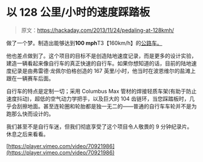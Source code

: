 # 以 128 公里/小时的速度踩踏板

> 原文：<https://hackaday.com/2013/11/24/pedaling-at-128kmh/>

做了一个梦。制造出能够达到**100 mph**T3【160km/h】的[公路车。](http://www.donhoubicycles.com/100bike/)

他也差点做到了。这个项目的目标不是创造陆地速度记录，而是更多的设计实验，建造一辆看起来像自行车的真正快速的自行车。如果你想知道的话，目前的陆地速度纪录是由弗雷德·龙佩尔伯格创造的 167 英里/小时，他当时在波恩维尔的盐滩上跟在一辆赛车后面。

自行车的特点是定制一切；采用 Columbus Max 管材的焊接轻质车架(有助于防止速度抖动)，超低的空气动力学把手，以及巨大的 104 齿链环，当您踩踏板时，几乎会刮擦地面。甚至连轮圈和轮胎都是独一无二的——普通的自行车车轮并不是为跑那么快而设计的。

我们甚至不是自行车迷，但我们彻底享受了这个项目令人敬畏的 9 分钟纪录片。休息之后来看看。

[https://player.vimeo.com/video/70921986](https://player.vimeo.com/video/70921986)